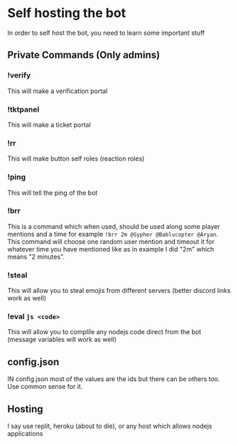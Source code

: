 # Self hosting the bot
In order to self host the bot, you need to learn some important stuff
## Private Commands (Only admins)
### !verify
This will make a verification portal
### !tktpanel
This will make a ticket portal
### !rr
This will make button self roles (reaction roles)
### !ping
This will tell the ping of the bot
### !brr <time> <mentions>
This is a command which when used, should be used along some player mentions and a time for example `!brr 2m @Sypher @Bablucopter @Aryan`. This command will choose one random user mention and timeout it for whatever time you have mentioned like as in example I did "2m" which means "2 minutes".
### !steal <emoji> <name>
This will allow you to steal emojis from different servers (better discord links work as well)
### !eval ```js <code> ```
This will allow you to complile any nodejs code direct from the bot (message variables will work as well)
## config.json
IN config.json most of the values are the ids but there can be others too. Use common sense for it.
## Hosting
I say use replit, heroku (about to die), or any host which allows nodejs applications